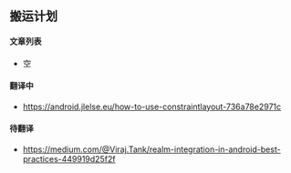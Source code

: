 ## 搬运计划

#### 文章列表

- 空

#### 翻译中

* https://android.jlelse.eu/how-to-use-constraintlayout-736a78e2971c

#### 待翻译

- <https://medium.com/@Viraj.Tank/realm-integration-in-android-best-practices-449919d25f2f> 

